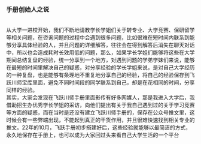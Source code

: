 ### 手册创始人之说
<br>从大学一进校开始，我们不断地请教学长学姐们关于转专业、大学竞赛、保研留学等相关问题，在咨询问题的过程中会遇到很多问题，比如很难在短时间内联系到能够分享具体经验的人，并且问题的详细解答，往往会在得到解答后消失在聊天对话中，所以也会造成耗时长效用低的问题，那么，如果学长学姐们能够将这些在大学期间总结复盘的经验，统一分享到一个地方，对遇到问题的学弟学妹们来说，能够在最短的时间里解决自己的疑惑，对分享经验的学长学姐来说，是对自己大学经历的一种复盘，也是能够有条理地不重复地分享自己的经验，将自己的经验保存到飞跃川师宝库里面，避免不同时间段的同学联系到自己，却是在花相同的时间，分享同样的经验。</br>
其实，大家会发现在飞跃川师手册里面影传有好多网媒人，那是我进入大学后，我借助招生办优秀学长学姐的采访，向他们提出有关于我自己遇到过的关于学习竞赛等方面的疑惑，而在当时是还没有建立飞跃川师手册的，保存在公众号推文里，这时候会有一些弊端出现，不能起到真正的干货作用，并且很难快速找到相关专业的推文。22年的10月，飞跃手册初步搭建好后，这些经验就能够以最简洁的方式，永久地保存在手册上，也可以成为大家回过头来看自己大学生活的一个平台
